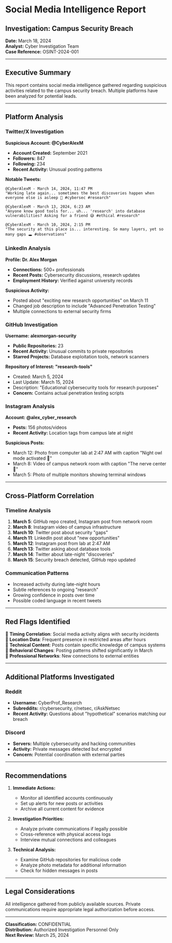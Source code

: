 # Social Media Intelligence Report

## Investigation: Campus Security Breach
**Date:** March 18, 2024  
**Analyst:** Cyber Investigation Team  
**Case Reference:** OSINT-2024-001

---

## Executive Summary

This report contains social media intelligence gathered regarding suspicious activities related to the campus security breach. Multiple platforms have been analyzed for potential leads.

---

## Platform Analysis

### Twitter/X Investigation

**Suspicious Account: @CyberAlexM**
- **Account Created:** September 2021
- **Followers:** 847
- **Following:** 234
- **Recent Activity:** Unusual posting patterns

**Notable Tweets:**
```
@CyberAlexM - March 14, 2024, 11:47 PM
"Working late again... sometimes the best discoveries happen when everyone else is asleep 🌙 #cybersec #research"

@CyberAlexM - March 13, 2024, 6:23 AM  
"Anyone know good tools for... uh... 'research' into database vulnerabilities? Asking for a friend 😅 #ethical #research"

@CyberAlexM - March 10, 2024, 2:15 PM
"The security at this place is... interesting. So many layers, yet so many gaps 🕳️ #observations"
```

### LinkedIn Analysis

**Profile: Dr. Alex Morgan**
- **Connections:** 500+ professionals
- **Recent Posts:** Cybersecurity discussions, research updates
- **Employment History:** Verified against university records

**Suspicious Activity:**
- Posted about "exciting new research opportunities" on March 11
- Changed job description to include "Advanced Penetration Testing"
- Multiple connections to external security firms

### GitHub Investigation

**Username: alexmorgan-security**
- **Public Repositories:** 23
- **Recent Activity:** Unusual commits to private repositories
- **Starred Projects:** Database exploitation tools, network scanners

**Repository of Interest: "research-tools"**
- Created: March 5, 2024
- Last Update: March 15, 2024
- Description: "Educational cybersecurity tools for research purposes"
- **Concern:** Contains actual penetration testing scripts

### Instagram Analysis

**Account: @alex_cyber_research**
- **Posts:** 156 photos/videos
- **Recent Activity:** Location tags from campus late at night

**Suspicious Posts:**
- March 12: Photo from computer lab at 2:47 AM with caption "Night owl mode activated 🦉"
- March 8: Video of campus network room with caption "The nerve center 🧠"
- March 5: Photo of multiple monitors showing terminal windows

---

## Cross-Platform Correlation

### Timeline Analysis
1. **March 5**: GitHub repo created, Instagram post from network room
2. **March 8**: Instagram video of campus infrastructure  
3. **March 10**: Twitter post about security "gaps"
4. **March 11**: LinkedIn post about "new opportunities"
5. **March 12**: Instagram post from lab at 2:47 AM
6. **March 13**: Twitter asking about database tools
7. **March 14**: Twitter about late-night "discoveries"
8. **March 15**: Security breach detected, GitHub repo updated

### Communication Patterns
- Increased activity during late-night hours
- Subtle references to ongoing "research"
- Growing confidence in posts over time
- Possible coded language in recent tweets

---

## Red Flags Identified

🚩 **Timing Correlation**: Social media activity aligns with security incidents  
🚩 **Location Data**: Frequent presence in restricted areas after hours  
🚩 **Technical Content**: Posts contain specific knowledge of campus systems  
🚩 **Behavioral Changes**: Posting patterns shifted significantly in March  
🚩 **Professional Networks**: New connections to external entities  

---

## Additional Platforms Investigated

### Reddit
- **Username:** CyberProf_Research
- **Subreddits:** r/cybersecurity, r/netsec, r/AskNetsec
- **Recent Activity:** Questions about "hypothetical" scenarios matching our breach

### Discord
- **Servers:** Multiple cybersecurity and hacking communities
- **Activity:** Private messages detected but encrypted
- **Concern:** Potential coordination with external parties

---

## Recommendations

1. **Immediate Actions:**
   - Monitor all identified accounts continuously
   - Set up alerts for new posts or activities
   - Archive all current content for evidence

2. **Investigation Priorities:**
   - Analyze private communications if legally possible
   - Cross-reference with physical access logs
   - Interview mutual connections and colleagues

3. **Technical Analysis:**
   - Examine GitHub repositories for malicious code
   - Analyze photo metadata for additional information
   - Check for hidden messages in posts

---

## Legal Considerations

All intelligence gathered from publicly available sources. Private communications require appropriate legal authorization before access.

---

**Classification:** CONFIDENTIAL  
**Distribution:** Authorized Investigation Personnel Only  
**Next Review:** March 25, 2024
